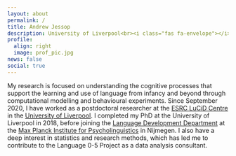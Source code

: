 ```yaml
---
layout: about
permalink: /
title: Andrew Jessop
description: University of Liverpool<br><i class="fas fa-envelope"></i> andrew.jessop at liverpool.ac.uk
profile:
  align: right
  image: prof_pic.jpg
news: false
social: true
---
```


My research is focused on understanding the cognitive processes that support the learning and use of language from infancy and beyond through computational modelling and behavioural experiments. Since September 2020, I have worked as a postdoctoral researcher at the [ESRC LuCiD Centre](http://lucid.ac.uk/) in the [University of Liverpool](https://www.liverpool.ac.uk/institute-of-life-and-human-sciences/schools-and-departments/department-of-psychological-sciences/research/language-and-development/). I completed my PhD at the University of Liverpool in 2018, before joining the [Language Development Department](https://www.mpi.nl/departments/language-development) at the [Max Planck Institute for Psycholinguistics](https://www.mpi.nl/) in Nijmegen. I also have a deep interest in statistics and research methods, which has led me to contribute to the Language 0-5 Project as a data analysis consultant.
